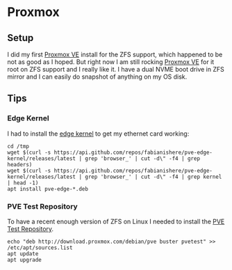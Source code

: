 # Proxmox

## Setup

I did my first [Proxmox VE](https://www.proxmox.com/en/proxmox-ve) install for the ZFS support, which happened to be not as good as I hoped. But right now I am still rocking [Proxmox VE](https://www.proxmox.com/en/proxmox-ve) for it root on ZFS support and I really like it. I have a dual NVME boot drive in ZFS mirror and I can easily do snapshot of anything on my OS disk.

## Tips

### Edge Kernel

I had to install the [edge kernel](https://github.com/fabianishere/pve-edge-kernel) to get my ethernet card working:

```
cd /tmp
wget $(curl -s https://api.github.com/repos/fabianishere/pve-edge-kernel/releases/latest | grep 'browser_' | cut -d\" -f4 | grep headers)
wget $(curl -s https://api.github.com/repos/fabianishere/pve-edge-kernel/releases/latest | grep 'browser_' | cut -d\" -f4 | grep kernel | head -1)
apt install pve-edge-*.deb
```

### PVE Test Repository

To have a recent enough version of ZFS on Linux I needed to install the [PVE Test Repository](https://pve.proxmox.com/wiki/Package_Repositories#sysadmin_test_repo).

```
echo "deb http://download.proxmox.com/debian/pve buster pvetest" >> /etc/apt/sources.list
apt update
apt upgrade
```

